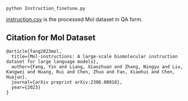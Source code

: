 ```
python Instruction_finetune.py
```

[instruction.csv](./instruction.csv) is the processed Mol dataset in QA form.

## Citation for Mol Dataset
```
@article{fang2023mol,
  title={Mol-instructions: A large-scale biomolecular instruction dataset for large language models},
  author={Fang, Yin and Liang, Xiaozhuan and Zhang, Ningyu and Liu, Kangwei and Huang, Rui and Chen, Zhuo and Fan, Xiaohui and Chen, Huajun},
  journal={arXiv preprint arXiv:2306.08018},
  year={2023}
}
```
